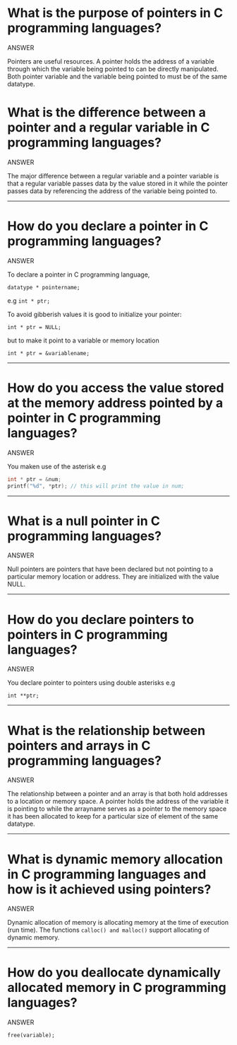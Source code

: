 # What is the purpose of pointers in C programming languages?

ANSWER

Pointers are useful resources. A pointer holds the address of a variable through which the variable being pointed to can be directly manipulated. Both pointer variable and the variable being pointed to must be of the same datatype.

# What is the difference between a pointer and a regular variable in C programming languages?

ANSWER

The major difference between a regular variable and a pointer variable is that a regular variable passes data by the value stored in it while the pointer passes data by referencing the address of the variable being pointed to.

---

# How do you declare a pointer in C programming languages?

ANSWER

To declare a pointer in C programming language,

`datatype * pointername;`

e.g `int * ptr;`

To avoid gibberish values it is good to initialize your pointer:

`int * ptr = NULL;`

but to make it point to a variable or memory location

`int * ptr = &variablename;`

---

# How do you access the value stored at the memory address pointed by a pointer in C programming languages?

ANSWER

You maken use of the asterisk
e.g
```c
int * ptr = &num;
printf("%d", *ptr); // this will print the value in num;
```

---

# What is a null pointer in C programming languages?

ANSWER

Null pointers are pointers that have been declared but not pointing to a particular memory location or address. They are initialized with the value NULL.

---

# How do you declare pointers to pointers in C programming languages?

ANSWER

You declare pointer to pointers using double asterisks
e.g

`int **ptr;`

---

# What is the relationship between pointers and arrays in C programming languages?

ANSWER

The relationship between a pointer and an array is that both hold addresses to a location or memory space.
A pointer holds the address of the variable it is pointing to while the arrayname serves as a pointer to the memory space it has been allocated to keep for a particular size of element of the same datatype.

---

# What is dynamic memory allocation in C programming languages and how is it achieved using pointers?

ANSWER

Dynamic allocation of memory is allocating memory at the time of execution (run time). The functions `calloc() and malloc()` support allocating of dynamic memory.

---

# How do you deallocate dynamically allocated memory in C programming languages?

ANSWER

`free(variable);`
